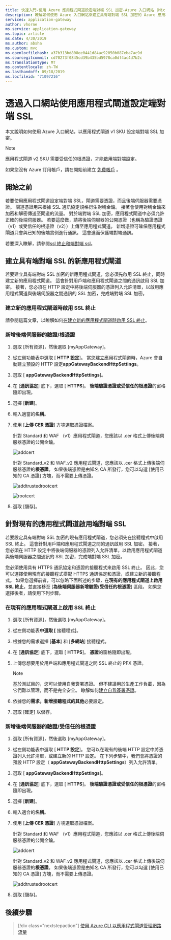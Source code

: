 ```yaml
---
title: 快速入門-使用 Azure 應用程式閘道設定端對端 SSL 加密-Azure 入口網站 |Microsoft Docs
description: 瞭解如何使用 Azure 入口網站來建立具有端對端 SSL 加密的 Azure 應用程式閘道。
services: application-gateway
author: vhorne
ms.service: application-gateway
ms.topic: article
ms.date: 4/30/2019
ms.author: absha
ms.custom: mvc
ms.openlocfilehash: a37b313bd808ee0441d84ac92050b087eba7ac9d
ms.sourcegitcommit: cd70273f0845cd39b435bd5978ca0df4ac4d7b2c
ms.translationtype: MT
ms.contentlocale: zh-TW
ms.lasthandoff: 09/18/2019
ms.locfileid: "71097216"
---
```

# <a name="configure-end-to-end-ssl-by-using-application-gateway-with-the-portal"></a>透過入口網站使用應用程式閘道設定端對端 SSL

本文說明如何使用 Azure 入口網站，以應用程式閘道 v1 SKU 設定端對端 SSL 加密。  

> [!NOTE]
> 應用程式閘道 v2 SKU 需要受信任的根憑證，才能啟用端對端設定。

如果您沒有 Azure 訂用帳戶，請在開始前建立 [免費帳戶](https://azure.microsoft.com/free/?WT.mc_id=A261C142F) 。

## <a name="before-you-begin"></a>開始之前

若要使用應用程式閘道設定端對端 SSL，閘道需要憑證，而且後端伺服器需要憑證。 閘道憑證用來根據 SSL 通訊協定規格衍生對稱金鑰。 接著會使用對稱金鑰來加密和解密傳送至閘道的流量。 對於端對端 SSL 加密，應用程式閘道中必須允許正確的後端伺服器。 若要這麼做，請將後端伺服器的公開憑證（也稱為驗證憑證（v1）或受信任的根憑證（v2））上傳至應用程式閘道。 新增憑證可確保應用程式閘道只會與已知的後端實例進行通訊。 這會進而保護端對端通訊。

若要深入瞭解，請參閱[ssl 終止和端對端 ssl](https://docs.microsoft.com/azure/application-gateway/ssl-overview)。

## <a name="create-a-new-application-gateway-with-end-to-end-ssl"></a>建立具有端對端 SSL 的新應用程式閘道

若要建立具有端對端 SSL 加密的新應用程式閘道，您必須先啟用 SSL 終止，同時建立新的應用程式閘道。 這會針對用戶端和應用程式閘道之間的通訊啟用 SSL 加密。 接著，您必須在 HTTP 設定中將後端伺服器的憑證列入允許清單，以啟用應用程式閘道與後端伺服器之間通訊的 SSL 加密，完成端對端 SSL 加密。

### <a name="enable-ssl-termination-while-creating-a-new-application-gateway"></a>建立新的應用程式閘道時啟用 SSL 終止

請參閱這篇文章，以瞭解如何[在建立新的應用程式閘道時啟用 SSL 終止](https://docs.microsoft.com/azure/application-gateway/create-ssl-portal)。

### <a name="add-authenticationroot-certificate-of-back-end-servers"></a>新增後端伺服器的驗證/根憑證

1. 選取 [所有資源]，然後選取 [myAppGateway]。

2. 從左側功能表中選取 [ **HTTP 設定**]。 當您建立應用程式閘道時，Azure 會自動建立預設的 HTTP 設定**appGatewayBackendHttpSettings**。 

3. 選取 [ **appGatewayBackendHttpSettings**]。

4. 在 [**通訊協定**] 底下，選取 [ **HTTPS**]。 **後端驗證憑證或受信任的根憑證**的窗格隨即出現。 

5. 選擇 [**新建**]。

6. 輸入適當的**名稱**。

7. 使用 [**上傳 CER 憑證**] 方塊選取憑證檔案。

   針對 Standard 和 WAF （v1）應用程式閘道，您應該以 .cer 格式上傳後端伺服器憑證的公開金鑰。

   ![addcert](./media/end-to-end-ssl-portal/addcert.png)

   針對 Standard_v2 和 WAF_v2 應用程式閘道，您應該以 .cer 格式上傳後端伺服器憑證的**根憑證**。 如果後端憑證是由知名 CA 所發行，您可以勾選 [使用已知的 CA 憑證] 方塊，而不需要上傳憑證。

   ![addtrustedrootcert](./media/end-to-end-ssl-portal/trustedrootcert-portal.png)

   ![rootcert](./media/end-to-end-ssl-portal/trustedrootcert.png)

8. 選取 [儲存]。

## <a name="enable-end-to-end-ssl-for-existing-application-gateway"></a>針對現有的應用程式閘道啟用端對端 SSL

若要設定具有端對端 SSL 加密的現有應用程式閘道，您必須先在接聽程式中啟用 SSL 終止。 這會針對用戶端和應用程式閘道之間的通訊啟用 SSL 加密。 接著，您必須在 HTTP 設定中將後端伺服器的憑證列入允許清單，以啟用應用程式閘道與後端伺服器之間通訊的 SSL 加密，完成端對端 SSL 加密。

您必須使用具有 HTTPS 通訊協定和憑證的接聽程式來啟用 SSL 終止。 因此，您可以選擇使用現有的接聽程式搭配 HTTPS 通訊協定和憑證，或建立新的接聽程式。 如果您選擇前者，可以忽略下面所述的步驟，在**現有的應用程式閘道上啟用 SSL 終止**，並直接移至 [**為後端伺服器新增驗證/受信任的根憑證**] 區段。 如果您選擇後者，請使用下列步驟。

### <a name="enable-ssl-termination-in-existing-application-gateway"></a>在現有的應用程式閘道上啟用 SSL 終止

1. 選取 [所有資源]，然後選取 [myAppGateway]。

2. 從左側功能表**中選取 [** 接聽程式]。

3. 根據您的需求選擇 [**基本**] 和 [**多網站**] 接聽程式。

4. 在 [**通訊協定**] 底下，選取 [ **HTTPS**]。 **憑證**的窗格隨即出現。

5. 上傳您想要用於用戶端和應用程式閘道之間 SSL 終止的 PFX 憑證。

   > [!NOTE]
   > 基於測試目的，您可以使用自我簽署憑證。 但不建議用於生產工作負載，因為它們難以管理，而不是完全安全。 瞭解如何[建立自我簽署憑證](https://docs.microsoft.com/azure/application-gateway/create-ssl-portal#create-a-self-signed-certificate)。

6. 依據您的**需求，新增接聽程式的其他**必要設定。

7. 選取 [確定] 以儲存。

### <a name="add-authenticationtrusted-root-certificates-of-back-end-servers"></a>新增後端伺服器的驗證/受信任的根憑證

1. 選取 [所有資源]，然後選取 [myAppGateway]。

2. 從左側功能表中選取 [ **HTTP 設定**]。 您可以在現有的後端 HTTP 設定中將憑證列入允許清單，或建立新的 HTTP 設定。 在下列步驟中，我們會將憑證的預設 HTTP 設定（ **appGatewayBackendHttpSettings**）列入允許清單。

3. 選取 [ **appGatewayBackendHttpSettings**]。

4. 在 [**通訊協定**] 底下，選取 [ **HTTPS**]。 **後端驗證憑證或受信任的根憑證**的窗格隨即出現。 

5. 選擇 [**新建**]。

6. 輸入適合的**名稱**。

7. 使用 [**上傳 CER 憑證**] 方塊選取憑證檔案。

   針對 Standard 和 WAF （v1）應用程式閘道，您應該以 .cer 格式上傳後端伺服器憑證的公開金鑰。

   ![addcert](./media/end-to-end-ssl-portal/addcert.png)

   針對 Standard_v2 和 WAF_v2 應用程式閘道，您應該以 .cer 格式上傳後端伺服器憑證的**根憑證**。 如果後端憑證是由知名 CA 所發行，您可以勾選 [使用已知的 CA 憑證] 方塊，而不需要上傳憑證。

   ![addtrustedrootcert](./media/end-to-end-ssl-portal/trustedrootcert-portal.png)

8. 選取 [儲存]。

## <a name="next-steps"></a>後續步驟

> [!div class="nextstepaction"]
> [使用 Azure CLI 以應用程式閘道管理網路流量](./tutorial-manage-web-traffic-cli.md)
